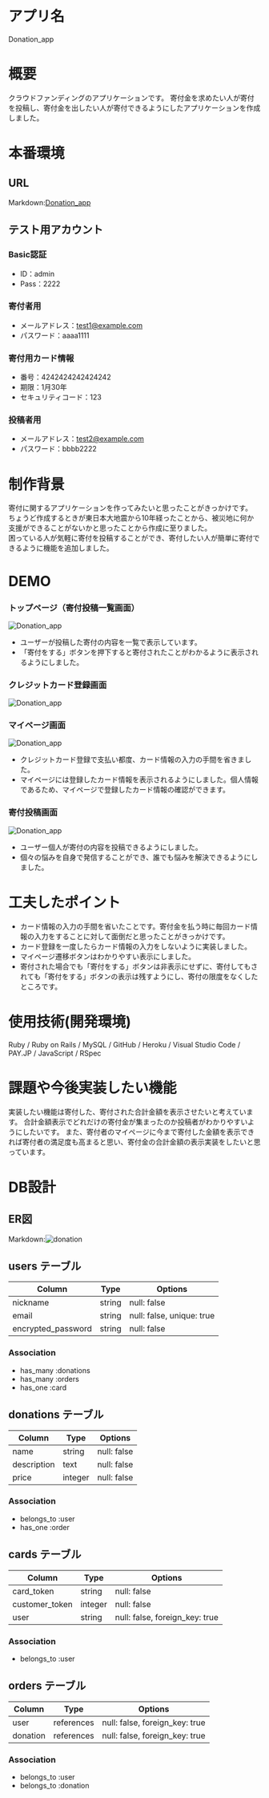 # アプリ名

Donation_app

# 概要

クラウドファンディングのアプリケーションです。
寄付金を求めたい人が寄付を投稿し、寄付金を出したい人が寄付できるようにしたアプリケーションを作成しました。

# 本番環境

## URL

Markdown:[Donation_app](http://donation-app-34523.herokuapp.com/)

## テスト用アカウント

### Basic認証

- ID：admin
- Pass：2222

### 寄付者用

- メールアドレス：test1@example.com
- パスワード：aaaa1111

### 寄付用カード情報

- 番号：4242424242424242
- 期限：1月30年
- セキュリティコード：123

### 投稿者用

- メールアドレス：test2@example.com
- パスワード：bbbb2222

# 制作背景

寄付に関するアプリケーションを作ってみたいと思ったことがきっかけです。  
ちょうど作成するときが東日本大地震から10年経ったことから、被災地に何か支援ができることがないかと思ったことから作成に至りました。  
困っている人が気軽に寄付を投稿することができ、寄付したい人が簡単に寄付できるように機能を追加しました。

# DEMO

### トップページ（寄付投稿一覧画面）
![Donation_app](https://i.gyazo.com/f59e7e05ac81fabaffa1b7e44f49bfa0.png"アプリケーショントップページ")

- ユーザーが投稿した寄付の内容を一覧で表示しています。
- 「寄付をする」ボタンを押下すると寄付されたことがわかるように表示されるようにしました。

### クレジットカード登録画面
![Donation_app](https://i.gyazo.com/4e385e760069844e644bcfa7ce053edf.png"カード登録画面")

### マイページ画面
![Donation_app](https://i.gyazo.com/fa3998724c0acd566a4940db262fe2d9.png"マイページ画面")

- クレジットカード登録で支払い都度、カード情報の入力の手間を省きました。
- マイページには登録したカード情報を表示されるようにしました。個人情報であるため、マイページで登録したカード情報の確認ができます。

### 寄付投稿画面
![Donation_app](https://i.gyazo.com/6028a721930663914e696a43f63af35c.png"寄付投稿画面")

- ユーザー個人が寄付の内容を投稿できるようにしました。
- 個々の悩みを自身で発信することができ、誰でも悩みを解決できるようにしました。

# 工夫したポイント

- カード情報の入力の手間を省いたことです。寄付金を払う時に毎回カード情報の入力をすることに対して面倒だと思ったことがきっかけです。
- カード登録を一度したらカード情報の入力をしないように実装しました。
- マイページ遷移ボタンはわかりやすい表示にしました。
- 寄付された場合でも「寄付をする」ボタンは非表示にせずに、寄付してもされても「寄付をする」ボタンの表示は残すようにし、寄付の限度をなくしたところです。

# 使用技術(開発環境)

Ruby / Ruby on Rails / MySQL / GitHub / Heroku / Visual Studio Code / PAY.JP / JavaScript / RSpec

# 課題や今後実装したい機能

実装したい機能は寄付した、寄付された合計金額を表示させたいと考えています。
合計金額表示でどれだけの寄付金が集まったのか投稿者がわかりやすいようにしたいです。
また、寄付者のマイページに今まで寄付した金額を表示できれば寄付者の満足度も高まると思い、寄付金の合計金額の表示実装をしたいと思っています。

# DB設計

## ER図

Markdown:![donation](https://user-images.githubusercontent.com/78420140/112101268-b4afe800-8be9-11eb-8608-2ee83abe0102.png)

## users テーブル

| Column               | Type       | Options                        |
| -------------------- | ---------- | ------------------------------ |
| nickname             | string     | null: false                    |
| email                | string     | null: false, unique: true      |
| encrypted_password   | string     | null: false                    |

### Association

- has_many :donations
- has_many :orders
- has_one :card

##  donations テーブル

| Column       | Type       | Options                        |
| ------------ | ---------- | ------------------------------ |
| name         | string     | null: false                    |
| description  | text       | null: false                    |
| price        | integer    | null: false                    |

### Association

- belongs_to :user
- has_one :order

## cards テーブル

| Column           | Type       | Options     |
| ---------------- | ---------- | ----------- |
| card_token       | string     | null: false |
| customer_token   | integer    | null: false |
| user             | string     | null: false, foreign_key: true |

### Association
- belongs_to :user

## orders テーブル

| Column           | Type       | Options                        |
| ---------------- | ---------- | ------------------------------ |
| user             | references | null: false, foreign_key: true |
| donation         | references | null: false, foreign_key: true |

### Association

- belongs_to :user
- belongs_to :donation